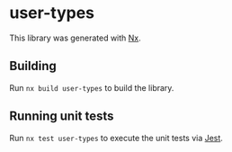 # user-types

This library was generated with [Nx](https://nx.dev).

## Building

Run `nx build user-types` to build the library.

## Running unit tests

Run `nx test user-types` to execute the unit tests via [Jest](https://jestjs.io).
